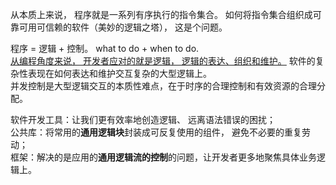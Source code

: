 从本质上来说， 程序就是一系列有序执行的指令集合。 如何将指令集合组织成可靠可用可信赖的软件（美妙的逻辑之塔）， 这是个问题。  

程序 = 逻辑 + 控制。 what to do + when to do.   
[从编程角度来说， 开发者应对的就是逻辑， 逻辑的表达、组织和维护。](https://www.cnblogs.com/lovesqcc/p/4334095.html?ptvd) 软件的复杂性表现在如何表达和维护交互复杂的大型逻辑上。  
并发控制是大型逻辑交互的本质性难点，在于时序的合理控制和有效资源的合理分配。  

软件开发工具：让我们更有效率地创造逻辑、 远离语法错误的困扰；  
公共库：将常用的**通用逻辑块**封装成可反复使用的组件， 避免不必要的重复劳动；  
框架：解决的是应用的**通用逻辑流的控制**的问题，让开发者更多地聚焦具体业务逻辑上。  
